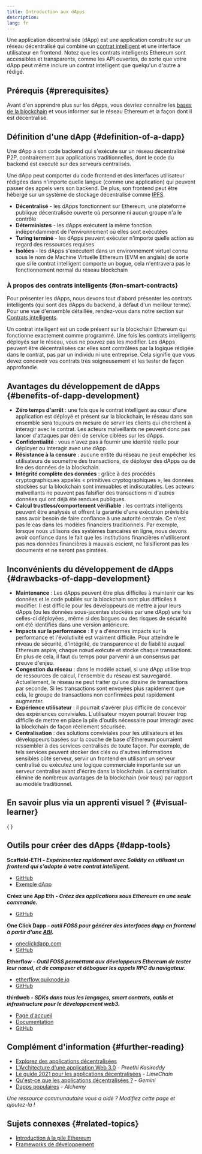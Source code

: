 ```yaml
---
title: Introduction aux dApps
description:
lang: fr
---
```


Une application décentralisée (dApp) est une application construite sur un réseau décentralisé qui combine un [contrat intelligent](/developers/docs/smart-contracts/) et une interface utilisateur en frontend. Notez que les contrats intelligents Ethereum sont accessibles et transparents, comme les API ouvertes, de sorte que votre dApp peut même inclure un contrat intelligent que quelqu'un d'autre a rédigé.

## Prérequis {#prerequisites}

Avant d'en apprendre plus sur les dApps, vous devriez connaître les [bases de la blockchain](/developers/docs/intro-to-ethereum/) et vous informer sur le réseau Ethereum et la façon dont il est décentralisé.

## Définition d'une dApp {#definition-of-a-dapp}

Une dApp a son code backend qui s'exécute sur un réseau décentralisé P2P, contrairement aux applications traditionnelles, dont le code du backend est executé sur des serveurs centralisés.

Une dApp peut comporter du code frontend et des interfaces utilisateur rédigées dans n'importe quelle langue (comme une application) qui peuvent passer des appels vers son backend. De plus, son frontend peut être hébergé sur un système de stockage décentralisé comme [IPFS](https://ipfs.io/).

- **Décentralisé** - les dApps fonctionnent sur Ethereum, une plateforme publique décentralisée ouverte où personne ni aucun groupe n'a le contrôle
- **Déterministes** - les dApps exécutent la même fonction indépendamment de l'environnement où elles sont exécutées
- **Turing terminé** - les dApps peuvent exécuter n'importe quelle action au regard des ressources requises
- **Isolées** - les dApps s'exécutent dans un environnement virtuel connu sous le nom de Machine Virtuelle Ethereum (EVM en anglais) de sorte que si le contrat intelligent comporte un bogue, cela n'entravera pas le fonctionnement normal du réseau blockchain

### À propos des contrats intelligents {#on-smart-contracts}

Pour présenter les dApps, nous devons tout d'abord présenter les contrats intelligents (qui sont des dApps du backend, à défaut d'un meilleur terme). Pour une vue d'ensemble détaillée, rendez-vous dans notre section sur [Contrats intelligents](/developers/docs/smart-contracts/).

Un contrat intelligent est un code présent sur la blockchain Ethereum qui fonctionne exactement comme programmé. Une fois les contrats intelligents déployés sur le réseau, vous ne pouvez pas les modifier. Les dApps peuvent être décentralisées car elles sont contrôlées par la logique rédigée dans le contrat, pas par un individu ni une entreprise. Cela signifie que vous devez concevoir vos contrats très soigneusement et les tester de façon approfondie.

## Avantages du développement de dApps {#benefits-of-dapp-development}

- **Zéro temps d'arrêt** : une fois que le contrat intelligent au cœur d'une application est déployé et présent sur la blockchain, le réseau dans son ensemble sera toujours en mesure de servir les clients qui cherchent à interagir avec le contrat. Les acteurs malveillants ne peuvent donc pas lancer d'attaques par déni de service ciblées sur les dApps.
- **Confidentialité** : vous n'avez pas à fournir une identité réelle pour déployer ou interagir avec une dApp.
- **Résistance à la censure** : aucune entité du réseau ne peut empêcher les utilisateurs de soumettre des transactions, de déployer des dApps ou de lire des données de la blockchain.
- **Intégrité complète des données** : grâce à des procédés cryptographiques appelés « primitives cryptographiques », les données stockées sur la blockchain sont immuables et indiscutables. Les acteurs malveillants ne peuvent pas falsifier des transactions ni d'autres données qui ont déjà été rendues publiques.
- **Calcul trustless/comportement vérifiable** : les contrats intelligents peuvent être analysés et offrent la garantie d'une exécution prévisible sans avoir besoin de faire confiance à une autorité centrale. Ce n'est pas le cas dans les modèles financiers traditionnels. Par exemple, lorsque nous utilisons des systèmes bancaires en ligne, nous devons avoir confiance dans le fait que les institutions financières n'utiliseront pas nos données financières à mauvais escient, ne falsifieront pas les documents et ne seront pas piratées.

## Inconvénients du développement de dApps {#drawbacks-of-dapp-development}

- **Maintenance** : Les dApps peuvent être plus difficiles à maintenir car les données et le code publiés sur la blockchain sont plus difficiles à modifier. Il est difficile pour les développeurs de mettre à jour leurs dApps (ou les données sous-jacentes stockées par une dApp) une fois celles-ci déployées , même si des bogues ou des risques de sécurité ont été identifiés dans une version antérieure.
- **Impacts sur la performance** : Il y a d'énormes impacts sur la performance et l'évolutivité est vraiment difficile. Pour atteindre le niveau de sécurité, d'intégrité, de transparence et de fiabilité auquel Ethereum aspire, chaque nœud exécute et stocke chaque transactions. En plus de cela, il faut du temps pour parvenir à un consensus par preuve d'enjeu.
- **Congestion du réseau** : dans le modèle actuel, si une dApp utilise trop de ressources de calcul, l'ensemble du réseau est sauvegardé. Actuellement, le réseau ne peut traiter qu'une dizaine de transactions par seconde. Si les transactions sont envoyées plus rapidement que cela, le groupe de transactions non confirmées peut rapidement augmenter.
- **Expérience utilisateur** : il pourrait s'avérer plus difficile de concevoir des expériences conviviales. L'utilisateur moyen pourrait trouver trop difficile de mettre en place la pile d'outils nécessaire pour interagir avec la blockchain de façon réellement sécurisée.
- **Centralisation** : des solutions conviviales pour les utilisateurs et les développeurs basées sur la couche de base d'Ethereum pourraient ressembler à des services centralisés de toute façon. Par exemple, de tels services peuvent stocker des clés ou d'autres informations sensibles côté serveur, servir un frontend en utilisant un serveur centralisé ou exécutez une logique commerciale importante sur un serveur centralisé avant d'écrire dans la blockchain. La centralisation élimine de nombreux avantages de la blockchain (voir tous) par rapport au modèle traditionnel.

## En savoir plus via un apprenti visuel ? {#visual-learner}

{
<YouTube id="F50OrwV6Uk8" />
}

## Outils pour créer des dApps {#dapp-tools}

**Scaffold-ETH _- Expérimentez rapidement avec Solidity en utilisant un frontend qui s'adapte à votre contrat intelligent._**

- [GitHub](https://github.com/austintgriffith/scaffold-eth)
- [Exemple dApp](https://punkwallet.io/)

**Créez une App Eth _- Créez des applications sous Ethereum en une seule commande._**

- [GitHub](https://github.com/paulrberg/create-eth-app)

**One Click Dapp _- outil FOSS pour générer des interfaces dapp en frontend à partir d'une [ABI](/glossary/#abi)._**

- [oneclickdapp.com](https://oneclickdapp.com)
- [GitHub](https://github.com/oneclickdapp/oneclickdapp-v1)

**Etherflow _- Outil FOSS permettant aux développeurs Ethereum de tester leur nœud, et de composer et déboguer les appels RPC du navigateur._**

- [etherflow.quiknode.io](https://etherflow.quiknode.io/)
- [GitHub](https://github.com/abunsen/etherflow)

**thirdweb _- SDKs dans tous les langages, smart contrats, outils et infrastructure pour le développement web3._**

- [Page d'accueil](https://thirdweb.com/)
- [Documentation](https://portal.thirdweb.com/)
- [GitHub](https://github.com/thirdweb-dev/)

## Complément d'information {#further-reading}

- [Explorez des applications décentralisées](/dapps)
- [L'Architecture d'une application Web 3.0](https://www.preethikasireddy.com/post/the-architecture-of-a-web-3-0-application) - _Preethi Kasireddy_
- [Le guide 2021 pour les applications décentralisées](https://limechain.tech/blog/what-are-dapps-the-2021-guide/) - _LimeChain_
- [Qu'est-ce que les applications décentralisées ?](https://www.gemini.com/cryptopedia/decentralized-applications-defi-dapps) - _Gemini_
- [Dapps populaires](https://www.alchemy.com/dapps) - _Alchemy_

_Une ressource communautaire vous a aidé ? Modifiez cette page et ajoutez-la !_

## Sujets connexes {#related-topics}

- [Introduction à la pile Ethereum](/developers/docs/ethereum-stack/)
- [Frameworks de développement](/developers/docs/frameworks/)
